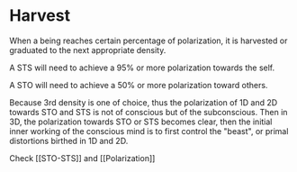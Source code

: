 # Harvest
When a being reaches certain percentage of polarization, it is harvested or graduated to the next appropriate density.

A STS will need to achieve a 95% or more polarization towards the self.

A STO will need to achieve a 50% or more polarization toward others.

Because 3rd density is one of choice, thus the polarization of 1D and 2D towards STO and STS is not of conscious but of the subconscious. Then in 3D, the polarization towards STO or STS becomes clear, then the initial inner working of the conscious mind is to first control the "beast", or primal distortions birthed in 1D and 2D.

Check [[STO-STS]] and [[Polarization]]